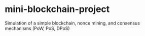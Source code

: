 # mini-blockchain-project
Simulation of a simple blockchain, nonce mining, and consensus mechanisms (PoW, PoS, DPoS)
